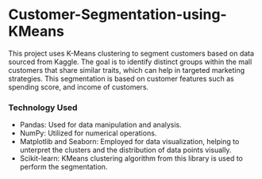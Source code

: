 # Customer-Segmentation-using-KMeans

This project uses K-Means clustering to segment customers based on data sourced from Kaggle. The goal is to identify distinct groups within the mall customers that share similar traits, which can help in targeted marketing strategies. This segmentation is based on customer features such as spending score, and income of customers.

### Technology Used
- Pandas: Used for data manipulation and analysis.
- NumPy: Utilized for numerical operations.
- Matplotlib and Seaborn: Employed for data visualization, helping to unterpret the clusters and the distribution of data points visually.
- Scikit-learn: KMeans clustering algorithm from this library is used to perform the segmentation.
